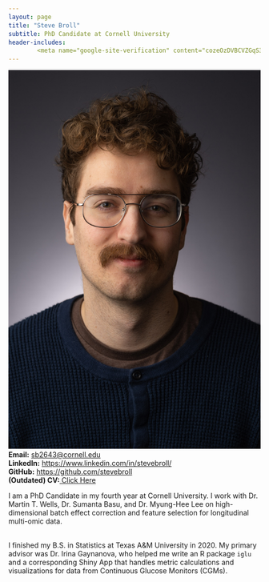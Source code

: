 ```yaml
---
layout: page
title: "Steve Broll"
subtitle: PhD Candidate at Cornell University
header-includes:
        <meta name="google-site-verification" content="cozeOzDVBCVZGqS3Fn_3g-0qBJ6Wbhmb0dsIJ8GmS78" />
---
```

<div class="container">
<div class="row">
  <div class="col-md-4" markdown="1"><a class="thumb">
  <img src="assets/img/headshot.jpg" class="center-block"/></a>
  </div>
<div class="row">
  <div class="col-md-auto" markdown="1">
 <strong>Email:</strong> <a href="mailto:sb2643@cornell.edu">sb2643@cornell.edu</a> <br>
<strong>LinkedIn:</strong> <a href="https://www.linkedin.com/in/stevebroll/">https://www.linkedin.com/in/stevebroll/</a> <br>
<strong>GitHub:</strong> <a href="https://github.com/stevebroll/">https://github.com/stevebroll</a> <br>
<strong>(Outdated) CV:</strong><a href="assets/img/BrollCV.pdf"> Click Here </a>
  </div>
</div>
</div>
  
I am a PhD Candidate in my fourth year at Cornell University. I work with Dr. Martin T. Wells, Dr. Sumanta Basu, and Dr. Myung-Hee Lee on high-dimensional batch effect correction and feature selection for longitudinal multi-omic data.   <br> <br>

I finished my B.S. in Statistics at Texas A&M University in 2020. My primary advisor was Dr. Irina Gaynanova, who helped me write an R package `iglu` and a corresponding Shiny App that handles metric calculations and visualizations for data from Continuous Glucose Monitors (CGMs). 
